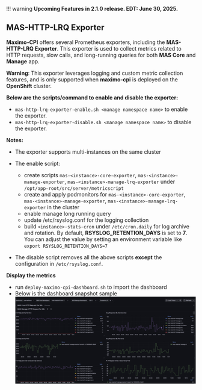 !!! warning 
    **Upcoming Features in 2.1.0 release. EDT: June 30, 2025.**

## MAS-HTTP-LRQ Exporter

**Maximo-CPI** offers several Prometheus exporters, including the **MAS-HTTP-LRQ Exporter**. This exporter is used to collect metrics related to HTTP requests, slow calls, and long-running queries for both **MAS Core** and **Manage** app.

**Warning**: This exporter leverages logging and custom metric collection features, and is only supported when **maximo-cpi** is deployed on the **OpenShift** cluster.

**Below are the scripts/command to enable and disable the exporter:**

- `mas-http-lrq-exporter-enable.sh <manage namespace name>` to enable the exporter. 
- `mas-http-lrq-exporter-disable.sh <manage namespace name>` to disable the exporter. 

**Notes:**

- The exporter supports multi-instances on the same cluster
- The enable script:
  
    -  create scripts `mas-<instance>-core-exporter`, `mas-<instance>-manage-exporter`, `mas-<instance>-manage-lrq-exporter` under `/opt/app-root/src/server/metricscript`
    -  create and apply podmonitors for `mas-<instance>-core-exporter`, `mas-<instance>-manage-exporter`, `mas-<instance>-manage-lrq-exporter` in the cluster
    -  enable manage long running query
    -  update /etc/rsyslog.conf for the logging collection
    -  build `<instance>-stats-cron` under `/etc/cron.daily` for log archive and rotation. By default, **RSYSLOG_RETENTION_DAYS** is set to **7**. You can adjust the value by setting an environment variable like `export RSYSLOG_RETENTION_DAYS=7`

- The disable script removes all the above scripts **except** the configuration in `/etc/rsyslog.conf`.
  

**Display the metrics**

- run `deploy-maximo-cpi-dashboard.sh` to import the dashboard
- Below is the dashboard snapshot sample
![alt text](http-lrq-snapshot.png)